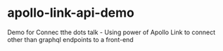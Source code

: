 # apollo-link-api-demo
Demo for Connec tthe dots talk - Using power of Apollo Link to connect other than graphql endpoints to a front-end
